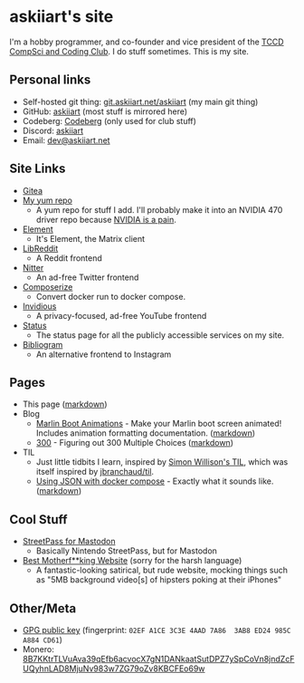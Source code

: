 # askiiart's site

I'm a hobby programmer, and co-founder and vice president of the [TCCD CompSci and Coding Club](https://codeberg.org/TCCD-CompSci-and-Coding-Club/). I do stuff sometimes. This is my site.

## Personal links

- Self-hosted git thing: [git.askiiart.net/askiiart](https://git.askiiart.net/askiiart) (my main git thing)
- GitHub: [askiiart](https://github.com/askiiart) (most stuff is mirrored here)
- Codeberg: [Codeberg](https://codeberg.org/askiiart) (only used for club stuff)
- Discord: [askiiart](https://discord.com/users/552658564368302092)
- Email: [dev@askiiart.net](mailto:dev@askiiart.net)

## Site Links

- [Gitea](https://git.askiiart.net/)
- [My yum repo](/repos/)
  - A yum repo for stuff I add. I'll probably make it into an NVIDIA 470 driver repo because [NVIDIA is a pain](https://www.youtube.com/watch?v=IVpOyKCNZYw).
- [Element](https://element.askiiart.net/)
  - It's Element, the Matrix client
- [LibReddit](https://libreddit.askiiart.net/)
  - A Reddit frontend
- [Nitter](https://nitter.askiiart.net/)
  - An ad-free Twitter frontend
- [Composerize](https://composerize.askiiart.net/)
  - Convert docker run to docker compose.
- [Invidious](https://invidious.askiiart.net/)
  - A privacy-focused, ad-free YouTube frontend
- [Status](https://status.askiiart.net/)
  - The status page for all the publicly accessible services on my site.
- [Bibliogram](https://bibliogram.askiiart.net/applysettings/3bb4944d6d346268ae9bd84f42bc9a51)
  - An alternative frontend to Instagram

## Pages

- This page ([markdown](/index.md))
- Blog
  - [Marlin Boot Animations](/blog/marlin-boot-animations.html) - Make your Marlin boot screen animated! Includes animation formatting documentation. ([markdown](/blog/marlin-boot-animations.md))
  - [300](/blog/300.html) - Figuring out 300 Multiple Choices ([markdown](/blog/300.md))
- TIL
  - Just little tidbits I learn, inspired by [Simon Willison's TIL](https://til.simonwillison.net/), which was itself inspired by [jbranchaud/til](https://github.com/jbranchaud/til).
  - [Using JSON with docker compose](/til/using-json-with-docker-compose.html) - Exactly what it sounds like. ([markdown](/til/using-json-with-docker-compose.md))

## Cool Stuff

- [StreetPass for Mastodon](https://streetpass.social/)
  - Basically Nintendo StreetPass, but for Mastodon
- [Best Motherf**king Website](https://bestmotherfucking.website/) (sorry for the harsh language)
  - A fantastic-looking satirical, but rude website, mocking things such as "5MB background video\[s\] of hipsters poking at their iPhones"

## Other/Meta

[//]: # (For CSS for wrapping even if cutting off the word, see /style.css)

- [GPG public key](/pubkey.asc) (fingerprint: `02EF A1CE 3C3E 4AAD 7A86  3AB8 ED24 985C A884 CD61`)
- <wrap>Monero: [8B7KKtrTLVuAva39qEfb6acvocX7gN1DANkaatSutDPZ7ySpCoVn8jndZcFUQyhnLAD8MjuNv983w7ZG79oZv8KBCFEo69w](monero:8B7KKtrTLVuAva39qEfb6acvocX7gN1DANkaatSutDPZ7ySpCoVn8jndZcFUQyhnLAD8MjuNv983w7ZG79oZv8KBCFEo69w&tx_description=donation_from_site)</wrap>
